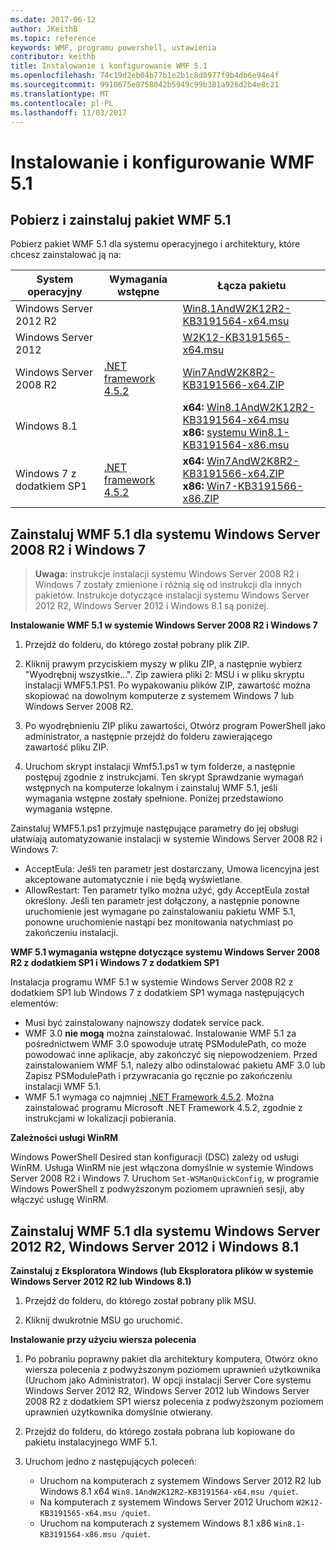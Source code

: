 ```yaml
---
ms.date: 2017-06-12
author: JKeithB
ms.topic: reference
keywords: WMF, programu powershell, ustawienia
contributor: keithb
title: Instalowanie i konfigurowanie WMF 5.1
ms.openlocfilehash: 74c19d2eb04b77b1e2b1c8d8977f9b4db6e94e4f
ms.sourcegitcommit: 9910675e8758042b5949c99b381a926d2b4e8c21
ms.translationtype: MT
ms.contentlocale: pl-PL
ms.lasthandoff: 11/03/2017
---
```

# <a name="install-and-configure-wmf-51"></a>Instalowanie i konfigurowanie WMF 5.1 #


## <a name="download-and-install-the-wmf-51-package"></a>Pobierz i zainstaluj pakiet WMF 5.1

Pobierz pakiet WMF 5.1 dla systemu operacyjnego i architektury, które chcesz zainstalować ją na:

| System operacyjny       | Wymagania wstępne       | Łącza pakietu             |
|------------------------|---------------------|---------------------------|
| Windows Server 2012 R2 | | [Win8.1AndW2K12R2-KB3191564-x64.msu](https://go.microsoft.com/fwlink/?linkid=839516)|
| Windows Server 2012    | | [W2K12-KB3191565-x64.msu](https://go.microsoft.com/fwlink/?linkid=839513)|
| Windows Server 2008 R2 | [.NET framework 4.5.2](https://www.microsoft.com/en-ca/download/details.aspx?id=42642) | [Win7AndW2K8R2-KB3191566-x64.ZIP](https://go.microsoft.com/fwlink/?linkid=839523) | 
| Windows 8.1            |  | **x64:** [Win8.1AndW2K12R2-KB3191564-x64.msu](https://go.microsoft.com/fwlink/?linkid=839516) </br> **x86:** [systemu Win8.1-KB3191564-x86.msu](https://go.microsoft.com/fwlink/?linkid=839521) |
| Windows 7 z dodatkiem SP1          | [.NET framework 4.5.2](https://www.microsoft.com/en-ca/download/details.aspx?id=42642) | **x64:** [Win7AndW2K8R2-KB3191566-x64.ZIP](https://go.microsoft.com/fwlink/?linkid=839523) </br> **x86:** [Win7-KB3191566-x86.ZIP](https://go.microsoft.com/fwlink/?linkid=839522)



## <a name="install-wmf-51-for-windows-server-2008-r2-and-windows-7"></a>Zainstaluj WMF 5.1 dla systemu Windows Server 2008 R2 i Windows 7

> **Uwaga:** instrukcje instalacji systemu Windows Server 2008 R2 i Windows 7 zostały zmienione i różnią się od instrukcji dla innych pakietów. Instrukcje dotyczące instalacji systemu Windows Server 2012 R2, Windows Server 2012 i Windows 8.1 są poniżej.

**Instalowanie WMF 5.1 w systemie Windows Server 2008 R2 i Windows 7**

1. Przejdź do folderu, do którego został pobrany plik ZIP. 

2. Kliknij prawym przyciskiem myszy w pliku ZIP, a następnie wybierz "Wyodrębnij wszystkie...". Zip zawiera pliki 2: MSU i w pliku skryptu instalacji WMF5.1.PS1. Po wypakowaniu plików ZIP, zawartość można skopiować na dowolnym komputerze z systemem Windows 7 lub Windows Server 2008 R2.  

3. Po wyodrębnieniu ZIP pliku zawartości, Otwórz program PowerShell jako administrator, a następnie przejdź do folderu zawierającego  
zawartość pliku ZIP. 

4. Uruchom skrypt instalacji Wmf5.1.ps1 w tym folderze, a następnie postępuj zgodnie z instrukcjami. Ten skrypt Sprawdzanie wymagań wstępnych na komputerze lokalnym i zainstaluj WMF 5.1, jeśli wymagania wstępne zostały spełnione. Poniżej przedstawiono wymagania wstępne. 

Zainstaluj WMF5.1.ps1 przyjmuje następujące parametry do jej obsługi ułatwiają automatyzowanie instalacji w systemie Windows Server 2008 R2 i Windows 7:

- AcceptEula: Jeśli ten parametr jest dostarczany, Umowa licencyjna jest akceptowane automatycznie i nie będą wyświetlane.
- AllowRestart: Ten parametr tylko można użyć, gdy AcceptEula został określony. Jeśli ten parametr jest dołączony, a następnie ponowne uruchomienie jest wymagane po zainstalowaniu pakietu WMF 5.1, ponowne uruchomienie nastąpi bez monitowania natychmiast po zakończeniu instalacji. 

**WMF 5.1 wymagania wstępne dotyczące systemu Windows Server 2008 R2 z dodatkiem SP1 i Windows 7 z dodatkiem SP1**

Instalacja programu WMF 5.1 w systemie Windows Server 2008 R2 z dodatkiem SP1 lub Windows 7 z dodatkiem SP1 wymaga następujących elementów:
- Musi być zainstalowany najnowszy dodatek service pack.
- WMF 3.0 **nie mogą** można zainstalować. Instalowanie WMF 5.1 za pośrednictwem WMF 3.0 spowoduje utratę PSModulePath, co może powodować inne aplikacje, aby zakończyć się niepowodzeniem. Przed zainstalowaniem WMF 5.1, należy albo odinstalować pakietu AMF 3.0 lub Zapisz PSModulePath i przywracania go ręcznie po zakończeniu instalacji WMF 5.1. 
- WMF 5.1 wymaga co najmniej [.NET Framework 4.5.2](https://www.microsoft.com/en-ca/download/details.aspx?id=42642).
Można zainstalować programu Microsoft .NET Framework 4.5.2, zgodnie z instrukcjami w lokalizacji pobierania.

**Zależności usługi WinRM** 

Windows PowerShell Desired stan konfiguracji (DSC) zależy od usługi WinRM. Usługa WinRM nie jest włączona domyślnie w systemie Windows Server 2008 R2 i Windows 7. Uruchom `Set-WSManQuickConfig`, w programie Windows PowerShell z podwyższonym poziomem uprawnień sesji, aby włączyć usługę WinRM.


## <a name="install-wmf-51-for-windows-server-2012-r2-windows-server-2012-and-windows-81"></a>Zainstaluj WMF 5.1 dla systemu Windows Server 2012 R2, Windows Server 2012 i Windows 8.1
**Zainstaluj z Eksploratora Windows (lub Eksploratora plików w systemie Windows Server 2012 R2 lub Windows 8.1)**

1. Przejdź do folderu, do którego został pobrany plik MSU.

2. Kliknij dwukrotnie MSU go uruchomić.

**Instalowanie przy użyciu wiersza polecenia**

1. Po pobraniu poprawny pakiet dla architektury komputera, Otwórz okno wiersza polecenia z podwyższonym poziomem uprawnień użytkownika (Uruchom jako Administrator). W opcji instalacji Server Core systemu Windows Server 2012 R2, Windows Server 2012 lub Windows Server 2008 R2 z dodatkiem SP1 wiersz polecenia z podwyższonym poziomem uprawnień użytkownika domyślnie otwierany.

2. Przejdź do folderu, do którego została pobrana lub kopiowane do pakietu instalacyjnego WMF 5.1.

3. Uruchom jedno z następujących poleceń:
    - Uruchom na komputerach z systemem Windows Server 2012 R2 lub Windows 8.1 x64 `Win8.1AndW2K12R2-KB3191564-x64.msu /quiet`.
    - Na komputerach z systemem Windows Server 2012 Uruchom `W2K12-KB3191565-x64.msu /quiet`.
    - Uruchom na komputerach z systemem Windows 8.1 x86 `Win8.1-KB3191564-x86.msu /quiet`.
    
